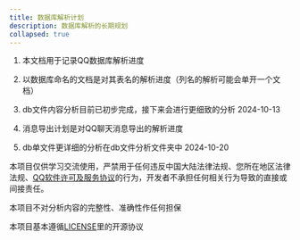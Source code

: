 ```yaml
---
title: 数据库解析计划
description: 数据库解析的长期规划
collapsed: true
---
```


1. 本文档用于记录QQ数据库解析进度

1. 以数据库命名的文档是对其表名的解析进度（列名的解析可能会单开一个文档）

1. db文件内容分析目前已初步完成，接下来会进行更细致的分析 2024-10-13

1. 消息导出计划是对QQ聊天消息导出的解析进度

1. db单文件更详细的分析在db文件分析文件夹中 2024-10-20

本项目仅供学习交流使用，严禁用于任何违反中国大陆法律法规、您所在地区法律法规、[QQ软件许可及服务协议](https://rule.tencent.com/rule/preview/46a15f24-e42c-4cb6-a308-2347139b1201)的行为，开发者不承担任何相关行为导致的直接或间接责任。

本项目不对分析内容的完整性、准确性作任何担保

本项目基本遵循[LICENSE](https://github.com/QQBackup/qq-win-db-key/blob/master/LICENSE)里的开源协议